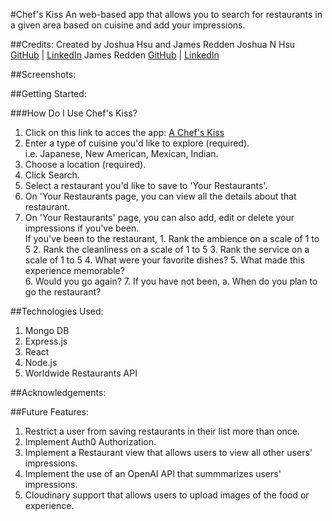 #Chef's Kiss
An web-based app that allows you to search for restaurants in a given area based on cuisine and add your impressions. 


##Credits:
Created by Joshua Hsu and James Redden 
Joshua N Hsu [GitHub](https://github.com/jhsu79) | [LinkedIn](htttps://www.linkedin.com/in/joshuanhsu)
James Redden [GitHub](https://github.com/jaredden1) | [LinkedIn](https://www.linkedin.com/in/jamesredden1/)

##Screenshots:

##Getting Started:
    
###How Do I Use Chef's Kiss? 
1. Click on this link to acces the app: [A Chef's Kiss](https://link-url-here.org)
2. Enter a type of cuisine you'd like to explore (required).  
    i.e. Japanese, New American, Mexican, Indian. 
2. Choose a location (required).
3. Click Search. 
4. Select a restaurant you'd like to save to 'Your Restaurants'. 
5. On 'Your Restaurants page, you can view all the details about that restaurant. 
6. On 'Your Restaurants' page, you can also add, edit or delete your impressions if you've been.     
If you've been to the restaurant,
            1. Rank the ambience on a scale of 1 to 5
            2. Rank the cleanliness on a scale of 1 to 5
            3. Rank the service on a scale of 1 to 5
            4. What were your favorite dishes? 
            5. What made this experience memorable?  
            6. Would you go again? 
    7. If you have not been, 
            a. When do you plan to go the restaurant? 
         
##Technologies Used:
    
1. Mongo DB 
2. Express.js
3. React 
4. Node.js 
5. Worldwide Restaurants API

##Acknowledgements:

##Future Features: 
1. Restrict a user from saving restaurants in their list more than once. 
2. Implement Auth0 Authorization. 
3. Implement a Restaurant view that allows users to view all other users' impressions. 
4. Implement the use of an OpenAI API that summmarizes users' impressions.  
5. Cloudinary support that allows users to upload images of the food or experience. 